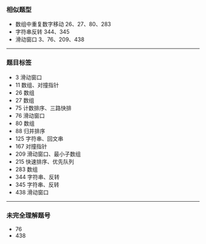 ### 相似题型 
- 数组中重复数字移动  26、27、80、283
- 字符串反转 344、345 
- 滑动窗口 3、76、209、438

---
### 题目标签
- 3 滑动窗口
- 11 数组、对撞指针
- 26 数组
- 27 数组
- 75 计数排序、三路快排
- 76 滑动窗口
- 80 数组
- 88 归并排序
- 125 字符串、回文串
- 167 对撞指针
- 209 滑动窗口、最小子数组
- 215 快速排序、优先队列
- 283 数组
- 344 字符串、反转
- 345 字符串、反转
- 438 滑动窗口

---
### 未完全理解题号
- 76
- 438